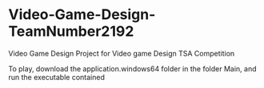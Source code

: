 # Video-Game-Design-TeamNumber2192

Video Game Design Project for Video game Design TSA Competition

To play, download the application.windows64 folder in the folder Main, and run the executable contained
